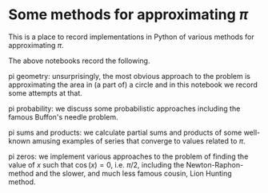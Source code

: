 # Some methods for approximating $\pi$
This is a place to record implementations in Python of various methods for approximating $\pi$.

The above notebooks record the following.

pi geometry: unsurprisingly, the most obvious approach to the problem is approximating the area in (a part of) a circle and in this notebook we record some attempts at that.

pi probability: we discuss some probabilistic approaches including the famous Buffon's needle problem.

pi sums and products: we calculate partial sums and products of some well-known amusing examples of series that converge to values related to $\pi$.

pi zeros: we implement various approaches to the problem of finding the value of $x$ such that $\cos(x)=0$, i.e. $\pi/2$, including the Newton-Raphon-method and the slower, and much less famous cousin, Lion Hunting method.
